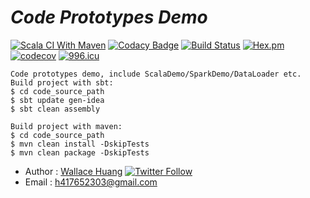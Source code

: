 # ___Code Prototypes Demo___
[![Scala CI With Maven](https://github.com/BiyuHuang/CodePrototypesDemo/actions/workflows/scala.yml/badge.svg?branch=master)](https://github.com/BiyuHuang/CodePrototypesDemo/actions/workflows/scala.yml)
[![Codacy Badge](https://api.codacy.com/project/badge/Grade/b23dab2ea7274e05a92d589cc3767f2a)](https://www.codacy.com/gh/BiyuHuang/CodePrototypesDemo?utm_source=github.com&utm_medium=referral&utm_content=BiyuHuang/CodePrototypesDemo&utm_campaign=badger)
[![Build Status](https://travis-ci.org/BiyuHuang/CodePrototypesDemo.svg?branch=master)](https://travis-ci.org/BiyuHuang/)
[![Hex.pm](https://img.shields.io/hexpm/l/plug.svg)](https://github.com/BiyuHuang/CodePrototypesDemo/blob/master/LICENSE)
[![codecov](https://codecov.io/gh/BiyuHuang/CodePrototypesDemo/branch/master/graph/badge.svg)](https://codecov.io/gh/BiyuHuang/CodePrototypesDemo)
[![996.icu](https://img.shields.io/badge/link-996.icu-red.svg)](https://996.icu)

    Code prototypes demo, include ScalaDemo/SparkDemo/DataLoader etc.
    Build project with sbt:
    $ cd code_source_path
    $ sbt update gen-idea
    $ sbt clean assembly
    
    Build project with maven:
    $ cd code_source_path
    $ mvn clean install -DskipTests
    $ mvn clean package -DskipTests





* Author : [Wallace Huang](https://github.com/BiyuHuang) [![Twitter Follow](https://img.shields.io/twitter/follow/espadrine.svg?style=social&label=Follow)](https://twitter.com/h417652303)
* Email  : h417652303@gmail.com
